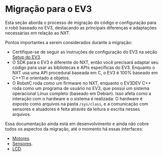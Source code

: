 # Migração para o EV3

Esta seção aborda o processo de migração do código e configuração para o robô baseado no EV3, destacando as principais diferenças e adaptações necessárias em relação ao NXT.

Pontos importantes a serem considerados durante a migração:

- Certifique-se de seguir as instruções de configuração do EV3 na seção [Setup do EV3](../config-projeto/setup-ev3.md).
- O SDK para o EV3 é diferente do NXT, então você precisará adaptar seu código para usar as bibliotecas e APIs específicas do EV3. Enquanto o NXT usa uma API procedural baseada em C, o EV3 é 100% baseado em C++11 e orientado a objetos.
- O RobotC roda como um firmware no NXT, enquanto o EV3DEV C++ roda como um programa de usuário no EV3, que possui um sistema operacional Linux completo (baseado em Debian). Isso afeta como a interação com o hardware e o sistema é realizada: O hardware é exposto como arquivos na pasta `/sys/class`, e a comunicação com sensores e atuadores é feita através da leitura e escrita nesses arquivos.

Essa documentação ainda está em desenvolvimento e ainda não cobre todos os aspectos da migração, até o momento há essas interfaces:

- [Motores](./motores.md).
- [Sensores](./sensores.md).
- [LCD](./lcd.md).
